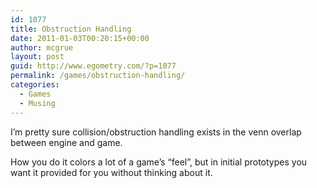```yaml
---
id: 1077
title: Obstruction Handling
date: 2011-01-03T00:20:15+00:00
author: mcgrue
layout: post
guid: http://www.egometry.com/?p=1077
permalink: /games/obstruction-handling/
categories:
  - Games
  - Musing
---
```

I&#8217;m pretty sure collision/obstruction handling exists in the venn overlap between engine and game.

How you do it colors a lot of a game&#8217;s &#8220;feel&#8221;, but in initial prototypes you want it provided for you without thinking about it.